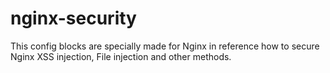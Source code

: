 # nginx-security

This config blocks are specially made for Nginx in reference how to secure Nginx XSS injection, File injection and other methods. 

